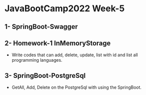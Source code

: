 # JavaBootCamp2022 Week-5

## 1- SpringBoot-Swagger

## 2- Homework-1 InMemoryStorage 
- Write codes that can add, delete, update, list with id and list all programming languages.
  
## 3- SpringBoot-PostgreSql
- GetAll, Add, Delete on the PostgreSql with using the SpringBoot.



